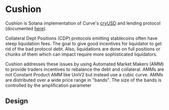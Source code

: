 # Cushion

Cushion is Solana implementation of Curve's [crvUSD](https://github.com/curvefi/curve-stablecoin) and lending protocol (documented [here](https://github.com/curvefi/curve-stablecoin/blob/master/doc/curve-stablecoin.pdf)).

Collateral Dept Positions (CDP) protocols emitting stablecoins often have steep liquidation fees. The goal to give good incentives for liquidator to get rid of the bad protocol debt. Also, liquidations are done on full positions or chunks of them which can impact require more sophisticated liquidators.

Cushion addresses these issues by using Automated Market Makers (AMM) to provide traders incentives to rebalance the debt and collateral. AMMs are not Constant Product AMM like UniV2 but instead use a cubic curve. AMMs are distributed over a wide price range in "bands". The size of the bands is controlled by the amplification parameter

## Design

###
